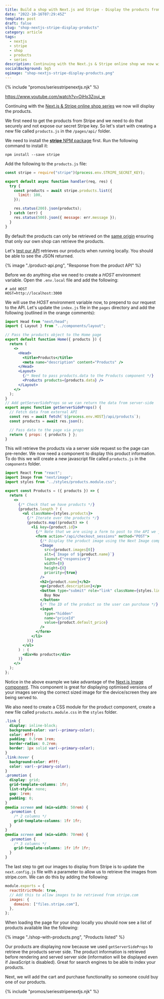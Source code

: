 ```yaml
---
title: Build a shop with Next.js and Stripe - Display the products from Stripe
date: "2022-10-16T07:29:45Z"
template: post
draft: false
slug: "shop-nextjs-stripe-display-products"
category: article
tags:
  - nextjs
  - stripe
  - shop
  - products
  - series
description: Continuing with the Next.js & Stripe online shop we now will display the products from Stripe.
socialBackground: bg5
ogimage: "shop-nextjs-stripe-display-products.png"
---
```


{% include "promos/seriesstripenextjs.njk" %}

<https://www.youtube.com/watch?v=OiHx3Zouj_w>

Continuing with the [Next.js & Stripe online shop series](https://andrewford.co.nz/articles/shop-nextjs-stripe-introduction/) we now will display the products.

We first need to get the products from Stripe and we need to do that securely and not expose our secret Stripe key.
So let's start with creating a new file called `products.js` in the `/pages/api/` folder.

We need to install the [**stripe** NPM package](https://www.npmjs.com/package/stripe) first. Run the following command to install it:

```shell
npm install --save stripe
```

Add the following to the `products.js` file:

```js
const stripe = require("stripe")(process.env.STRIPE_SECRET_KEY);

export default async function handler(req, res) {
  try {
    const products = await stripe.products.list({
      limit: 100,
    });

    res.status(200).json(products);
  } catch (err) {
    res.status(500).json({ message: err.message });
  }
}
```

By default the products can only be retrieved on the [same origin](https://nextjs.org/docs/api-routes/introduction#caveats) ensuring that only our own shop can retrieve the products.

Let's [test our API](http://localhost:3000/api/products) retrieves our products when running locally. You should be able to see the JSON returned.

{% image "./product-api.png", "Response from the product API" %}

Before we do anything else we need to create a _HOST_ environment variable. Open the `.env.local` file and add the following:

```shell
# add HOST
HOST=http://localhost:3000
```

We will use the _HOST_ environment variable now, to prepend to our request to the API. Let's update the `index.js` file in the `pages` directory and add the following (outlined in the orange comments):

```jsx
import Head from "next/head";
import { Layout } from "../components/layout";

// Pass the products object to the Home page
export default function Home({ products }) {
  return (
    <>
      <Head>
        <title>Products</title>
        <meta name="description" content="Products" />
      </Head>
      <Layout>
        {/* Need to pass products.data to the Products component */}
        <Products products={products.data} />
      </Layout>
    </>
  );
}
// Add getServerSideProps so we can return the data from server-side
export async function getServerSideProps() {
  // Fetch data from external API
  const res = await fetch(`${process.env.HOST}/api/products`);
  const products = await res.json();

  // Pass data to the page via props
  return { props: { products } };
}
```

This will retrieve the products via a server side request so the page can pre-render. We now need a component to display this product information. To do this we will create a new javascript file called `products.js` in the `components` folder.

```jsx
import React from "react";
import Image from "next/image";
import styles from "../styles/products.module.css";

export const Products = ({ products }) => {
  return (
    <>
      {/* Check that we have products */}
      {products.length ? (
        <ul className={styles.products}>
          {/* Iterate over the products */}
          {products.map((product) => (
            <li key={product.id}>
              {/* Note that we are using a form to post to the API we just created */}
              <form action="/api/checkout_sessions" method="POST">
                {/* Display the product image using the Next Image component */}
                <Image
                  src={product.images[0]}
                  alt={`Image of ${product.name}`}
                  layout={"responsive"}
                  width={0}
                  height={0}
                  priority={true}
                />
                <h2>{product.name}</h2>
                <p>{product.description}</p>
                <button type="submit" role="link" className={styles.link}>
                  Buy Now
                </button>
                {/* The ID of the product so the user can purchase */}
                <input
                  type="hidden"
                  name="priceId"
                  value={product.default_price}
                />
              </form>
            </li>
          ))}
        </ul>
      ) : (
        <div>No products</div>
      )}
    </>
  );
};
```

Notice in the above example we take advantage of the [Next.js Image component](https://nextjs.org/docs/api-reference/next/image). This component is great for displaying optimised versions of your images serving the correct sized image for the device/screen they are being served to.

We also need to create a CSS module for the product component, create a new file called `products.module.css` in the `styles` folder.

```css
.link {
  display: inline-block;
  background-color: var(--primary-color);
  color: #fff;
  padding: 0.5rem 1rem;
  border-radius: 0.2rem;
  border: 1px solid var(--primary-color);
}
.link:hover {
  background-color: #fff;
  color: var(--primary-color);
}
.promotion {
  display: grid;
  grid-template-columns: 1fr;
  list-style: none;
  gap: 1rem;
  padding: 0;
}
@media screen and (min-width: 50rem) {
  .promotion {
    /* 2 columns */
    grid-template-columns: 1fr 1fr;
  }
}
@media screen and (min-width: 70rem) {
  .promotion {
    /* 3 columns */
    grid-template-columns: 1fr 1fr 1fr;
  }
}
```

The last step to get our images to display from Stripe is to update the `next.config.js` file with a parameter to allow us to retrieve the images from stripe.com. We can do this by adding the following:

```js
module.exports = {
  reactStrictMode: true,
  // Add this to allow images to be retrieved from stripe.com
  images: {
    domains: ["files.stripe.com"],
  },
};
```

When loading the page for your shop locally you should now see a list of products available like the following:

{% image "./shop-with-products.png", "Products listed" %}

Our products are displaying now because we used `getServerSideProps` to retrieve the products server side. The product information is retrieved before rendering and served server side (information will be displayed even if JavaScript is disabled). Great for search engines to be able to index your products.

Next, we will add the cart and purchase functionality so someone could buy one of our products.

{% include "promos/seriesstripenextjs.njk" %}
